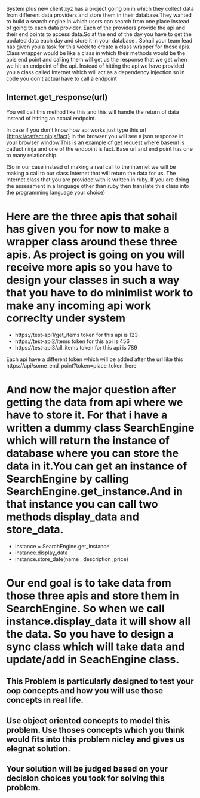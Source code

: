 System plus new client xyz has a project going on in which they collect data from different data providers and store them in their database.They wanted to build a search engine in which users can search from one place instead of going to each data provider. Each of the providers provide the api and their end points to access data.So at the end of the day you have to get the updated data each day and store it in your database . Sohail your team lead has given you a task for this week to create a class wrapper for those apis. Class wrapper would be like a class in which their methods would be the apis end point and calling them will get us the response that we get when we hit an endpoint of the api.
Instead of hitting the api we have provided you a class called Internet which will act as a dependency injection so in code you don't  actual have to call a endpoint
## Internet.get_response(url)

You will call this method like this and this will handle the return of data instead of hitting an actual endpoint.

In case if you don't know how api works just type this url {https://catfact.ninja/fact} in the browser  you will see a json response in your browser window.This is an example of get request where baseurl is catfact.ninja and one of the endpoint is fact. Base url and end point has one to many relationship.

(So in our case instead of making a real call to the internet we will be making a call to our class Internet that will return the data for us. The Internet class that you are provided with is written in ruby. If you are doing the assessment in a language other than ruby then translate this class into the programming language your choice)


# Here are the three apis that sohail has given you for now to make a wrapper class around these three apis. As project is going on you will receive more apis so you have to design your classes in such a way that you have to do minimlist work to make any incoming api work correclty under system 

* https://test-api1/get_items   token for this api is 123
* https://test-api2/items	         token for this api is 456
* https://test-api3/all_items     token for this api is 789

Each api have a different token which will be added after the url like this  https://api/some_end_point?token=place_token_here


# And now the major question after getting the data from api where we have to store it. For that i have a written a dummy class SearchEngine which will return the instance of database where you can store the data in it.You can get an instance of SearchEngine by calling SearchEngine.get_instance.And in that instance you can call two methods display_data and store_data.

* instance = SearchEngine.get_instance
* instance.display_data
* instance.store_date(name , description ,price)

# Our end goal is to take data from those three apis and store them in SearchEngine. So when we call instance.display_data it will show all the data. So you have to design a sync class which will take data and update/add in SeachEngine class.

## This Problem is particularly designed to test your oop concepts and how you will use those concepts in real life.
## Use object oriented concepts to model this problem. Use thoses concepts which you think would fits into this problem nicley and gives us elegnat solution.
## Your solution will be judged based on your decision choices you took for solving this problem.